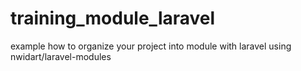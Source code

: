 # training_module_laravel
example how to organize your project into module with laravel using nwidart/laravel-modules
